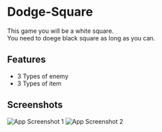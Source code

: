 
# Dodge-Square

This game you will be a white square.\
You need to doege black square as long as you can.
## Features

- 3 Types of enemy
- 3 Types of item


## Screenshots

![App Screenshot 1](/Screenshot/1.jpg?raw=true)
![App Screenshot 2](/Screenshot/2.jpg?raw=true)

